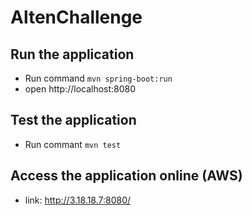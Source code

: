 # AltenChallenge
## Run the application

- Run command `mvn spring-boot:run`
- open http://localhost:8080

## Test the application
- Run commant `mvn test`

## Access the application online (AWS)
- link: http://3.18.18.7:8080/
